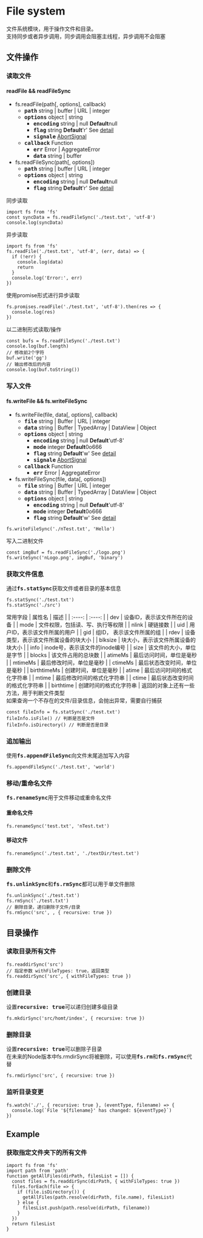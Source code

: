 # File system
文件系统模块，用于操作文件和目录。  
支持同步或者异步调用，同步调用会阻塞主线程，异步调用不会阻塞

## 文件操作

### 读取文件

#### readFile && readFileSync
- fs.readFile(path[, options], callback)
  - <kbd>**path**</kbd> string | buffer | URL | integer
  - <kbd>**options**</kbd> object | string
    - <kbd>**encoding**</kbd> string | null **Default**null
    - <kbd>**flag**</kbd> string **Default**'r' See [detail](https://nodejs.org/docs/latest-v18.x/api/fs.html#file-system-flags)
    - <kbd>**signale**</kbd> [AbortSignal](https://nodejs.org/docs/latest-v18.x/api/globals.html#class-abortsignal)
  - <kbd>**callback**</kbd> Function
    - <kbd>**err**</kbd> Error | AggregateError
    - <kbd>**data**</kbd> string | buffer
- fs.readFileSync(path[, options])
  - <kbd>**path**</kbd> string | buffer | URL | integer
  - <kbd>**options**</kbd> object | string
    - <kbd>**encoding**</kbd> string | null **Default**null
    - <kbd>**flag**</kbd> string **Default**'r' See [detail](https://nodejs.org/docs/latest-v18.x/api/fs.html#file-system-flags)  

同步读取
```
import fs from 'fs'
const syncData = fs.readFileSync('./test.txt', 'utf-8')
console.log(syncData)
```
异步读取
```
import fs from 'fs'
fs.readFile('./test.txt', 'utf-8', (err, data) => {
  if (!err) {
    console.log(data)
    return
  }
  console.log('Error:', err)
})
```
使用promise形式进行异步读取
```
fs.promises.readFile('./test.txt', 'utf-8').then(res => {
  console.log(res)
})
```
以二进制形式读取/操作
```
const bufs = fs.readFileSync('./test.txt')
console.log(buf.length)
// 修改前2个字符
buf.write('gg')
// 输出修改后的内容
console.log(buf.toString())
```

### 写入文件
#### fs.writeFile && fs.writeFileSync
- fs.writeFile(file, data[, options], callback)
  - <kbd>**file**</kbd> string | Buffer | URL | integer
  - <kbd>**data**</kbd> string | Buffer | TypedArray | DataView | Object
  - <kbd>**options**</kbd> object | string
    - <kbd>**encoding**</kbd> string | null **Default**'utf-8'
    - <kbd>**mode**</kbd> integer **Default**0o666
    - <kbd>**flag**</kbd> string **Default**'w' See [detail](https://nodejs.org/docs/latest-v18.x/api/fs.html#file-system-flags)
    - <kbd>**signale**</kbd> [AbortSignal](https://nodejs.org/docs/latest-v18.x/api/globals.html#class-abortsignal)
  - <kbd>**callback**</kbd> Function
    - <kbd>**err**</kbd> Error | AggregateError
- fs.writeFileSync(file, data[, options])
  - <kbd>**file**</kbd> string | Buffer | URL | integer
  - <kbd>**data**</kbd> string | Buffer | TypedArray | DataView | Object
  - <kbd>**options**</kbd> object | string
    - <kbd>**encoding**</kbd> string | null **Default**'utf-8'
    - <kbd>**mode**</kbd> integer **Default**0o666
    - <kbd>**flag**</kbd> string **Default**'w' See [detail](https://nodejs.org/docs/latest-v18.x/api/fs.html#file-system-flags)

```
fs.writeFileSync('./nTest.txt', 'Hello')
```
写入二进制文件
```
const imgBuf = fs.readFileSync('./logo.png')
fs.writeSync('nLogo.png', imgBuf, 'binary')
```

### 获取文件信息
通过<kbd>**fs.statSync**</kbd>获取文件或者目录的基本信息
```
fs.statSync('./test.txt')
fs.statSync('./src')
```
常用字段
| 属性名 | 描述 |
| :----: | :----: |
| dev | 设备ID，表示该文件所在的设备 |
| mode | 文件权限，包括读、写、执行等权限 |
| nlink | 硬链接数 |
| uid | 用户ID，表示该文件所属的用户 |
| gid | 组ID， 表示该文件所属的组 |
| rdev | 设备类型，表示该文件所属设备的块大小 |
| blksize | 块大小，表示该文件所属设备的块大小 |
| info | inode号，表示该文件的inode编号 |
| size | 该文件的大小，单位是字节 |
| blocks | 该文件占用的总块数 |
| atimeMs | 最后访问时间，单位是毫秒 |
| mtimeMs | 最后修改时间，单位是毫秒 |
| ctimeMs | 最后状态改变时间，单位是毫秒 |
| birthtimeMs | 创建时间，单位是毫秒 |
| atime | 最后访问时间的格式化字符串 |
| mtime | 最后修改时间的格式化字符串 |
| ctime | 最后状态改变时间的格式化字符串 |
| birthtime | 创建时间的格式化字符串 |
返回的对象上还有一些方法，用于判断文件类型  
如果查询一个不存在的文件/目录信息，会抛出异常，需要自行捕获
```
const fileInfo = fs.statSync('./test.txt')
fileInfo.isFile() // 判断是否是文件
fileInfo.isDirectory() // 判断是否是目录
```

### 追加输出
使用<kbd>**fs.appendFileSync**</kbd>向文件末尾追加写入内容
```
fs.appendFileSync('./test.txt', 'world')
```

### 移动/重命名文件
<kbd>**fs.renameSync**</kbd>用于文件移动或重命名文件

#### 重命名文件
```
fs.renameSync('test.txt', 'nTest.txt')
```
#### 移动文件
```
fs.renameSync('./test.txt', './textDir/test.txt')
```

### 删除文件
<kbd>**fs.unlinkSync**</kbd>和<kbd>**fs.rmSync**</kbd>都可以用于单文件删除
```
fs.unlinkSync('./test.txt')
fs.rmSync('./test.txt')
// 删除目录，递归删除子文件/目录
fs.rmSync('src', , { recursive: true })
```

## 目录操作
### 读取目录所有文件
```
fs.readdirSync('src')
// 指定参数 withFileTypes: true，返回类型
fs.readdirSync('src', { withFileTypes: true })
```

### 创建目录
设置<kbd>**recursive: true**</kbd>可以递归创建多级目录
```
fs.mkdirSync('src/homt/index', { recursive: true })
```

### 删除目录
设置<kbd>**recursive: true**</kbd>可以删除子目录  
在未来的Node版本中fs.rmdirSync将被删除，可以使用<kbd>**fs.rm**</kbd>和<kbd>**fs.rmSync**</kbd>代替
```
fs.rmdirSync('src', { recursive: true })
```

### 监听目录变更
```
fs.watch('./', { recursive: true }, (eventType, filename) => {
  console.log(`File '${filename}' has changed: ${eventType}`)
})
```

## Example
### 获取指定文件夹下的所有文件
```
import fs from 'fs'
import path from 'path'
function getAllFiles(dirPath, filesList = []) {
  const files = fs.readdirSync(dirPath, { withFileTypes: true })
  files.forEach(file => {
    if (file.isDirectory()) {
      getAllFiles(path.resolve(dirPath, file.name), filesList)
    } else {
      filesList.push(path.resolve(dirPath, filename))
    }
  })
  return filesList
}
```
